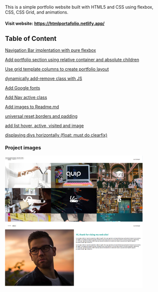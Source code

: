 This is a simple portfolio website built with HTML5 and CSS using flexbox, CSS, CSS Grid, and animations.

#### Visit website: https://htmlportafolio.netlify.app/

## Table of Content

[Navigation Bar implentation with pure flexbox](https://github.com/electrone901/html-css-portafolio/commit/aa9db883ba442d71f836d22616f3b471877c4808)

[Add portfolio section using relative container and absolute children](https://github.com/electrone901/html-css-portafolio/commit/6b81b7a1a7b57855b3ff64b7f2d5e1e64f3f7bbd)

[Use grid template columns to create portfolio layout](https://github.com/electrone901/html-css-portafolio/commit/ecc11921f5996fb62f28f934a15bb8b205e16b39)

[dynamically add-remove class with JS](https://github.com/electrone901/html-css-portafolio/commit/ecc11921f5996fb62f28f934a15bb8b205e16b39)

[Add Google fonts](https://github.com/electrone901/html-css-portafolio/commit/3d04b552a4512bc972a537014fc858c707fd4ea6)

[Add Nav active class](https://github.com/electrone901/html-css-portafolio/commit/e137ba4f6d4c07ab719e6efd05b1791568ca6a11)

[Add images to Readme.md](https://github.com/electrone901/html-css-portafolio/commit/8c0b44c73ebbc30c70e059eb23cd3f51b3a1dae5)

[universal reset,borders and padding](https://github.com/electrone901/html-css-portafolio/commit/78d576e946c539964e6f38675afbb610730cdfad)

[add list hover, active, visited and image](https://github.com/electrone901/html-css-portafolio/commit/78d576e946c539964e6f38675afbb610730cdfad)

[displaying divs horizontally (float: must do clearfix)]()

### Project images

<img src="/images/home1.png" width="90%">
<img src="/images/about1.png" width="90%">
